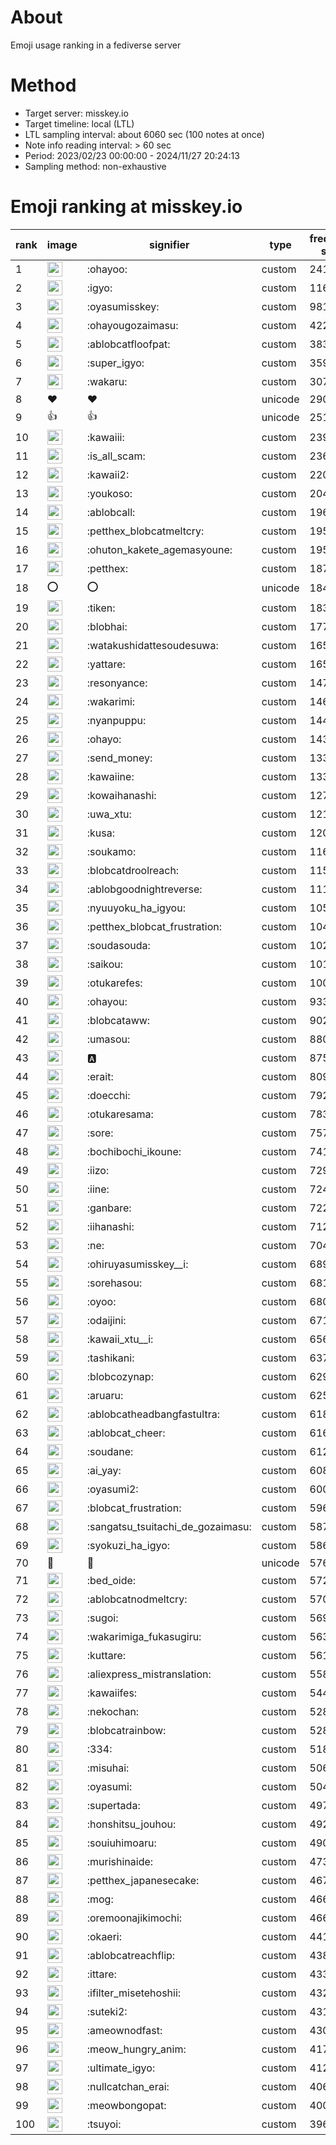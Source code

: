 # About
Emoji usage ranking in a fediverse server

# Method
- Target server: misskey.io
- Target timeline: local (LTL)
- LTL sampling interval: about 6060 sec (100 notes at once)
- Note info reading interval: > 60 sec
- Period: 2023/02/23 00:00:00 - 2024/11/27 20:24:13 
- Sampling method: non-exhaustive

# Emoji ranking at misskey.io

|rank|image|signifier|type|frequency score|
|----|----|----|----|----|
|1|<img height="24" src="https://misskey.io/emoji/ohayoo.webp">|:ohayoo:|custom|241653|
|2|<img height="24" src="https://misskey.io/emoji/igyo.webp">|:igyo:|custom|116248|
|3|<img height="24" src="https://misskey.io/emoji/oyasumisskey.webp">|:oyasumisskey:|custom|98174|
|4|<img height="24" src="https://misskey.io/emoji/ohayougozaimasu.webp">|:ohayougozaimasu:|custom|42226|
|5|<img height="24" src="https://misskey.io/emoji/ablobcatfloofpat.webp">|:ablobcatfloofpat:|custom|38364|
|6|<img height="24" src="https://misskey.io/emoji/super_igyo.webp">|:super_igyo:|custom|35934|
|7|<img height="24" src="https://misskey.io/emoji/wakaru.webp">|:wakaru:|custom|30725|
|8|❤|❤|unicode|29001|
|9|👍|👍|unicode|25100|
|10|<img height="24" src="https://misskey.io/emoji/kawaiii.webp">|:kawaiii:|custom|23915|
|11|<img height="24" src="https://misskey.io/emoji/is_all_scam.webp">|:is_all_scam:|custom|23678|
|12|<img height="24" src="https://misskey.io/emoji/kawaii2.webp">|:kawaii2:|custom|22056|
|13|<img height="24" src="https://misskey.io/emoji/youkoso.webp">|:youkoso:|custom|20475|
|14|<img height="24" src="https://misskey.io/emoji/ablobcall.webp">|:ablobcall:|custom|19632|
|15|<img height="24" src="https://misskey.io/emoji/petthex_blobcatmeltcry.webp">|:petthex_blobcatmeltcry:|custom|19581|
|16|<img height="24" src="https://misskey.io/emoji/ohuton_kakete_agemasyoune.webp">|:ohuton_kakete_agemasyoune:|custom|19560|
|17|<img height="24" src="https://misskey.io/emoji/petthex.webp">|:petthex:|custom|18704|
|18|⭕|⭕|unicode|18436|
|19|<img height="24" src="https://misskey.io/emoji/tiken.webp">|:tiken:|custom|18390|
|20|<img height="24" src="https://misskey.io/emoji/blobhai.webp">|:blobhai:|custom|17778|
|21|<img height="24" src="https://misskey.io/emoji/watakushidattesoudesuwa.webp">|:watakushidattesoudesuwa:|custom|16545|
|22|<img height="24" src="https://misskey.io/emoji/yattare.webp">|:yattare:|custom|16530|
|23|<img height="24" src="https://misskey.io/emoji/resonyance.webp">|:resonyance:|custom|14715|
|24|<img height="24" src="https://misskey.io/emoji/wakarimi.webp">|:wakarimi:|custom|14607|
|25|<img height="24" src="https://misskey.io/emoji/nyanpuppu.webp">|:nyanpuppu:|custom|14450|
|26|<img height="24" src="https://misskey.io/emoji/ohayo.webp">|:ohayo:|custom|14389|
|27|<img height="24" src="https://misskey.io/emoji/send_money.webp">|:send_money:|custom|13399|
|28|<img height="24" src="https://misskey.io/emoji/kawaiine.webp">|:kawaiine:|custom|13355|
|29|<img height="24" src="https://misskey.io/emoji/kowaihanashi.webp">|:kowaihanashi:|custom|12784|
|30|<img height="24" src="https://misskey.io/emoji/uwa_xtu.webp">|:uwa_xtu:|custom|12171|
|31|<img height="24" src="https://misskey.io/emoji/kusa.webp">|:kusa:|custom|12014|
|32|<img height="24" src="https://misskey.io/emoji/soukamo.webp">|:soukamo:|custom|11677|
|33|<img height="24" src="https://misskey.io/emoji/blobcatdroolreach.webp">|:blobcatdroolreach:|custom|11549|
|34|<img height="24" src="https://misskey.io/emoji/ablobgoodnightreverse.webp">|:ablobgoodnightreverse:|custom|11144|
|35|<img height="24" src="https://misskey.io/emoji/nyuuyoku_ha_igyou.webp">|:nyuuyoku_ha_igyou:|custom|10579|
|36|<img height="24" src="https://misskey.io/emoji/petthex_blobcat_frustration.webp">|:petthex_blobcat_frustration:|custom|10400|
|37|<img height="24" src="https://misskey.io/emoji/soudasouda.webp">|:soudasouda:|custom|10277|
|38|<img height="24" src="https://misskey.io/emoji/saikou.webp">|:saikou:|custom|10192|
|39|<img height="24" src="https://misskey.io/emoji/otukarefes.webp">|:otukarefes:|custom|10059|
|40|<img height="24" src="https://misskey.io/emoji/ohayou.webp">|:ohayou:|custom|9336|
|41|<img height="24" src="https://misskey.io/emoji/blobcataww.webp">|:blobcataww:|custom|9027|
|42|<img height="24" src="https://misskey.io/emoji/umasou.webp">|:umasou:|custom|8805|
|43|<img height="24" src="https://misskey.io/emoji/a.webp">|:a:|custom|8756|
|44|<img height="24" src="https://misskey.io/emoji/erait.webp">|:erait:|custom|8094|
|45|<img height="24" src="https://misskey.io/emoji/doecchi.webp">|:doecchi:|custom|7924|
|46|<img height="24" src="https://misskey.io/emoji/otukaresama.webp">|:otukaresama:|custom|7830|
|47|<img height="24" src="https://misskey.io/emoji/sore.webp">|:sore:|custom|7572|
|48|<img height="24" src="https://misskey.io/emoji/bochibochi_ikoune.webp">|:bochibochi_ikoune:|custom|7413|
|49|<img height="24" src="https://misskey.io/emoji/iizo.webp">|:iizo:|custom|7299|
|50|<img height="24" src="https://misskey.io/emoji/iine.webp">|:iine:|custom|7244|
|51|<img height="24" src="https://misskey.io/emoji/ganbare.webp">|:ganbare:|custom|7225|
|52|<img height="24" src="https://misskey.io/emoji/iihanashi.webp">|:iihanashi:|custom|7128|
|53|<img height="24" src="https://misskey.io/emoji/ne.webp">|:ne:|custom|7041|
|54|<img height="24" src="https://misskey.io/emoji/ohiruyasumisskey__i.webp">|:ohiruyasumisskey__i:|custom|6897|
|55|<img height="24" src="https://misskey.io/emoji/sorehasou.webp">|:sorehasou:|custom|6812|
|56|<img height="24" src="https://misskey.io/emoji/oyoo.webp">|:oyoo:|custom|6801|
|57|<img height="24" src="https://misskey.io/emoji/odaijini.webp">|:odaijini:|custom|6718|
|58|<img height="24" src="https://misskey.io/emoji/kawaii_xtu__i.webp">|:kawaii_xtu__i:|custom|6564|
|59|<img height="24" src="https://misskey.io/emoji/tashikani.webp">|:tashikani:|custom|6378|
|60|<img height="24" src="https://misskey.io/emoji/blobcozynap.webp">|:blobcozynap:|custom|6292|
|61|<img height="24" src="https://misskey.io/emoji/aruaru.webp">|:aruaru:|custom|6252|
|62|<img height="24" src="https://misskey.io/emoji/ablobcatheadbangfastultra.webp">|:ablobcatheadbangfastultra:|custom|6189|
|63|<img height="24" src="https://misskey.io/emoji/ablobcat_cheer.webp">|:ablobcat_cheer:|custom|6165|
|64|<img height="24" src="https://misskey.io/emoji/soudane.webp">|:soudane:|custom|6127|
|65|<img height="24" src="https://misskey.io/emoji/ai_yay.webp">|:ai_yay:|custom|6081|
|66|<img height="24" src="https://misskey.io/emoji/oyasumi2.webp">|:oyasumi2:|custom|6007|
|67|<img height="24" src="https://misskey.io/emoji/blobcat_frustration.webp">|:blobcat_frustration:|custom|5966|
|68|<img height="24" src="https://misskey.io/emoji/sangatsu_tsuitachi_de_gozaimasu.webp">|:sangatsu_tsuitachi_de_gozaimasu:|custom|5879|
|69|<img height="24" src="https://misskey.io/emoji/syokuzi_ha_igyo.webp">|:syokuzi_ha_igyo:|custom|5864|
|70|🎉|🎉|unicode|5766|
|71|<img height="24" src="https://misskey.io/emoji/bed_oide.webp">|:bed_oide:|custom|5723|
|72|<img height="24" src="https://misskey.io/emoji/ablobcatnodmeltcry.webp">|:ablobcatnodmeltcry:|custom|5703|
|73|<img height="24" src="https://misskey.io/emoji/sugoi.webp">|:sugoi:|custom|5691|
|74|<img height="24" src="https://misskey.io/emoji/wakarimiga_fukasugiru.webp">|:wakarimiga_fukasugiru:|custom|5631|
|75|<img height="24" src="https://misskey.io/emoji/kuttare.webp">|:kuttare:|custom|5619|
|76|<img height="24" src="https://misskey.io/emoji/aliexpress_mistranslation.webp">|:aliexpress_mistranslation:|custom|5583|
|77|<img height="24" src="https://misskey.io/emoji/kawaiifes.webp">|:kawaiifes:|custom|5445|
|78|<img height="24" src="https://misskey.io/emoji/nekochan.webp">|:nekochan:|custom|5280|
|79|<img height="24" src="https://misskey.io/emoji/blobcatrainbow.webp">|:blobcatrainbow:|custom|5280|
|80|<img height="24" src="https://misskey.io/emoji/334.webp">|:334:|custom|5182|
|81|<img height="24" src="https://misskey.io/emoji/misuhai.webp">|:misuhai:|custom|5061|
|82|<img height="24" src="https://misskey.io/emoji/oyasumi.webp">|:oyasumi:|custom|5044|
|83|<img height="24" src="https://misskey.io/emoji/supertada.webp">|:supertada:|custom|4976|
|84|<img height="24" src="https://misskey.io/emoji/honshitsu_jouhou.webp">|:honshitsu_jouhou:|custom|4928|
|85|<img height="24" src="https://misskey.io/emoji/souiuhimoaru.webp">|:souiuhimoaru:|custom|4903|
|86|<img height="24" src="https://misskey.io/emoji/murishinaide.webp">|:murishinaide:|custom|4737|
|87|<img height="24" src="https://misskey.io/emoji/petthex_japanesecake.webp">|:petthex_japanesecake:|custom|4670|
|88|<img height="24" src="https://misskey.io/emoji/mog.webp">|:mog:|custom|4669|
|89|<img height="24" src="https://misskey.io/emoji/oremoonajikimochi.webp">|:oremoonajikimochi:|custom|4660|
|90|<img height="24" src="https://misskey.io/emoji/okaeri.webp">|:okaeri:|custom|4413|
|91|<img height="24" src="https://misskey.io/emoji/ablobcatreachflip.webp">|:ablobcatreachflip:|custom|4388|
|92|<img height="24" src="https://misskey.io/emoji/ittare.webp">|:ittare:|custom|4336|
|93|<img height="24" src="https://misskey.io/emoji/ifilter_misetehoshii.webp">|:ifilter_misetehoshii:|custom|4321|
|94|<img height="24" src="https://misskey.io/emoji/suteki2.webp">|:suteki2:|custom|4318|
|95|<img height="24" src="https://misskey.io/emoji/ameownodfast.webp">|:ameownodfast:|custom|4308|
|96|<img height="24" src="https://misskey.io/emoji/meow_hungry_anim.webp">|:meow_hungry_anim:|custom|4178|
|97|<img height="24" src="https://misskey.io/emoji/ultimate_igyo.webp">|:ultimate_igyo:|custom|4120|
|98|<img height="24" src="https://misskey.io/emoji/nullcatchan_erai.webp">|:nullcatchan_erai:|custom|4069|
|99|<img height="24" src="https://misskey.io/emoji/meowbongopat.webp">|:meowbongopat:|custom|4004|
|100|<img height="24" src="https://misskey.io/emoji/tsuyoi.webp">|:tsuyoi:|custom|3962|
